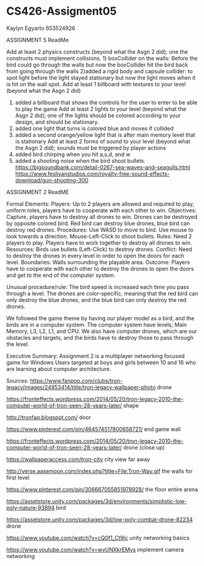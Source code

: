 # CS426-Assigment05
Kaylyn Egyarto
653524926

ASSIGNMENT 5 ReadMe

Add at least 2 physics constructs  (beyond what the Asgn 2 did); one the constructs must implement collisions.
    1) boxCollider on the walls: Before the bird could go through the walls but now the boxCollider hit the bird back from going through the walls
    2)added a rigid body and capsule collider: to spot light before the light stayed stationary but now the light moves when it is hit on the wall spot.
Add at least 1 billboard with textures to your level (beyond what the Asgn 2 did)
  1) added a billboard that shows the controls for the user to enter to be able to play the game
Add at least 2 lights to your level (beyond what the Asgn 2 did); one of the lights should be colored according to your design, and should be stationary.
  1) added one light that turns is colored blue and moves if collided
  2) added a second orange/yellow light that is after main memory level that is stationary
Add at least 2 forms of sound to your level (beyond what the Asgn 2 did); sounds must be triggered by player actions
  1) added bird chirping when you hit a,s,d, and w
  2) added a shooting noise when the bird shoot bullets.
  https://bigsoundbank.com/detail-0267-sea-waves-and-seagulls.html
  https://www.fesliyanstudios.com/royalty-free-sound-effects-download/gun-shooting-300
  










ASSIGNMENT 2 ReadME

Formal Elements: Players: Up to 2 players are allowed and required to play, uniform roles, players have to cooperate with each other to win. Objectives: Capture, players have to destroy all drones to win. Drones can be destroyed by opposite colored bird. Red bird can destroy blue drones, blue bird can destroy red drones. Procedures: Use WASD to move to bird. Use mouse to look towards a direction. Mouse-Left-Click to shoot bullets. Rules: Need 2 players to play. Players have to work together to destroy all drones to win. Resources: Birds use bullets (Left-Click) to destroy drones. Conflict: Need to destroy the drones in every level in order to open the doors for each level. Boundaries: Walls surrounding the playable area. Outcome: Players have to cooperate with each other to destroy the drones to open the doors and get to the end of the computer system.

Unusual procedure/rule: The bird speed is increased each time you pass through a level. The drones are color-specific, meaning that the red bird can only destroy the blue drones, and the blue bird can only destroy the red drones.

We followed the game theme by having our player model as a bird, and the birds are in a computer system. The computer system have levels; Main Memory, L3, L2, L1, and CPU. We also have computer drones, which are our obstacles and targets, and the birds have to destroy those to pass through the level.

Executive Summary: Assignment 2 is a multiplayer networking focused game for Windows Users targeted at boys and girls between 10 and 16 who are learning about computer architecture.

Sources: https://www.fanpop.com/clubs/tron-legacy/images/24853414/title/tron-legacy-wallpaper-photo
drone

https://fronteffects.wordpress.com/2014/05/20/tron-legacy-2010-the-computer-world-of-tron-seen-28-years-later/ shape

http://tronfaq.blogspot.com/ door

https://www.pinterest.com/pin/464574517800658721/ end game wall

https://fronteffects.wordpress.com/2014/05/20/tron-legacy-2010-the-computer-world-of-tron-seen-28-years-later/ drone (close up)

https://wallpaperaccess.com/tron-city city view far away

http://verse.aasemoon.com/index.php?title=File:Tron-Way.gif
the walls for first level

https://www.pinterest.com/pin/306667055851978928/
the floor entire arena

https://assetstore.unity.com/packages/3d/environments/simplistic-low-poly-nature-93894 bird

https://assetstore.unity.com/packages/3d/low-poly-combat-drone-82234 drone

https://www.youtube.com/watch?v=cQ0f1_Ct9lc unity networking basics

https://www.youtube.com/watch?v=wvUNXkrEMys implement camera networking
